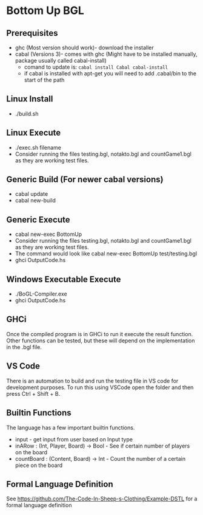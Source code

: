 # Bottom Up BGL

## Prerequisites
* ghc (Most version should work)- download the installer
* cabal (Versions 3)- comes with ghc (Might have to be installed manually, package usually called cabal-install)
  * comand to update is: `cabal install Cabal cabal-install`
  * if cabal is installed with apt-get you will need to add .cabal/bin to the start of the path

## Linux Install
* ./build.sh

## Linux Execute
* ./exec.sh filename
* Consider running the files testing.bgl, notakto.bgl and countGame1.bgl as they are working test files.

## Generic Build (For newer cabal versions)
* cabal update
* cabal new-build

## Generic Execute
* cabal new-exec BottomUp <filename>
* Consider running the files testing.bgl, notakto.bgl and countGame1.bgl as they are working test files.
* The command would look like cabal new-exec BottomUp test/testing.bgl
* ghci OutputCode.hs

## Windows Executable Execute
* ./BoGL-Compiler.exe <filename>
* ghci OutputCode.hs

## GHCi
Once the compiled program is in GHCi to run it execute the result function. Other functions can be tested, but these will depend on the implementation in the .bgl file.

## VS Code
There is an automation to build and run the testing file in VS code for development purposes. To run this using VSCode open the folder and then press Ctrl + Shift + B.

## Builtin Functions
The language has a few important builtin functions.
* input - get input from user based on Input type
* inARow : (Int, Player, Board) -> Bool - See if certain number of players on the board
* countBoard : (Content, Board) -> Int - Count the number of a certain piece on the board

## Formal Language Definition
See https://github.com/The-Code-In-Sheep-s-Clothing/Example-DSTL for a formal language definition
